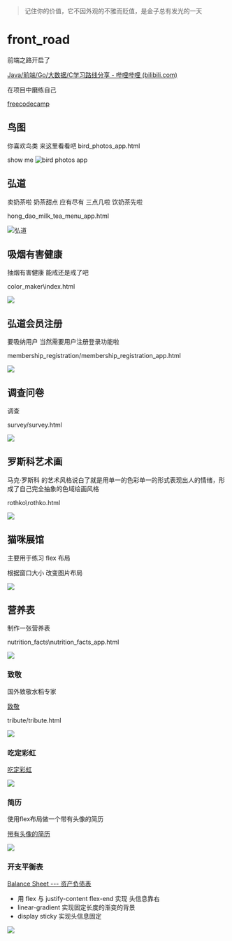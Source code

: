 > 记住你的价值，它不因外观的不雅而贬值，是金子总有发光的一天

# front_road

前端之路开启了

[Java/前端/Go/大数据/C学习路线分享 - 哔哩哔哩 (bilibili.com)](https://www.bilibili.com/read/cv14023271?spm_id_from=333.999.0.0)

在项目中磨练自己

[freecodecamp](https://www.freecodecamp.org/learn)

## 鸟图

你喜欢鸟类 来这里看看吧
bird_photos_app.html

show me
![bird photos app](https://raw.githubusercontent.com/HongXiaoHong/images/main/html/road_bird_photos.png)

## 弘道

卖奶茶啦
奶茶甜点 应有尽有
三点几啦 饮奶茶先啦

hong_dao_milk_tea_menu_app.html

![弘道](https://raw.githubusercontent.com/HongXiaoHong/images/main/python/msedge_Oo8R3hk0bk.png)

## 吸烟有害健康

抽烟有害健康 能戒还是戒了吧

color_maker\index.html

![](https://raw.githubusercontent.com/HongXiaoHong/images/main/python/msedge_ZbLQPiZVak.png)

## 弘道会员注册

要吸纳用户 当然需要用户注册登录功能啦

membership_registration/membership_registration_app.html

![](https://raw.githubusercontent.com/HongXiaoHong/images/main/python/127.0.0.1_5500_membership_registration_membership_registration_app.html.png)

## 调查问卷

调查

survey/survey.html

![](https://raw.githubusercontent.com/HongXiaoHong/images/main/python/127.0.0.1_5500_survey_survey.html.png)

## 罗斯科艺术画

马克·罗斯科 的艺术风格说白了就是用单一的色彩单一的形式表现出人的情绪，形成了自己完全抽象的色域绘画风格

rothko\rothko.html

![](https://raw.githubusercontent.com/HongXiaoHong/images/main/python/127.0.0.1_5500_rothko_rothko.html.png)

## 猫咪展馆

主要用于练习 flex 布局

根据窗口大小 改变图片布局

![](https://raw.githubusercontent.com/HongXiaoHong/images/main/html/msedge_L2iQ4FQFyp.gif)

## 营养表

制作一张营养表

nutrition_facts\nutrition_facts_app.html

![](https://raw.githubusercontent.com/HongXiaoHong/images/main/python/127.0.0.1_5500_nutrition_facts_nutrition_facts_app.html.png)

### 致敬

国外致敬水稻专家

[致敬](http://127.0.0.1:5500/tribute/tribute.html)

tribute/tribute.html

![](https://raw.githubusercontent.com/HongXiaoHong/images/main/db/ImageGlass_JdLs7ia8YR.png)

### 吃定彩虹

[吃定彩虹](http://127.0.0.1:5500/rainbow/rainbow.html)



![](https://raw.githubusercontent.com/HongXiaoHong/images/main/db/msedge_OdLncoLg9Y.png)



### 简历

使用flex布局做一个带有头像的简历

[带有头像的简历](http://127.0.0.1:5500/test/test.html)

![](https://raw.githubusercontent.com/HongXiaoHong/images/main/db/msedge_SzTWdhGlPx.png)



### 开支平衡表

[Balance Sheet --- 资产负债表](http://127.0.0.1:5500/balance_sheet/balance_sheet.html)

- 用 flex 与 justify-content flex-end   实现 头信息靠右
- linear-gradient 实现固定长度的渐变的背景
- display sticky 实现头信息固定



![](https://raw.githubusercontent.com/HongXiaoHong/images/main/db/msedge_jO1JSCqOM8.png)